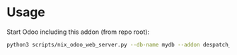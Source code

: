 # Usage

Start Odoo including this addon (from repo root):

```bash
python3 scripts/nix_odoo_web_server.py --db-name mydb --addon despatch_advice_import_ubl
```
